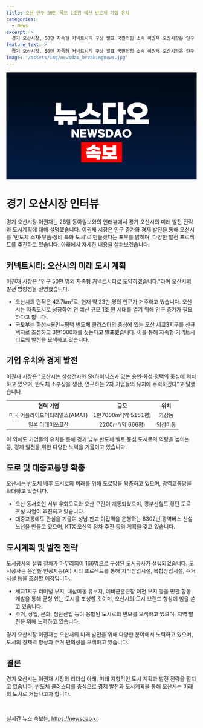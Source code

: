 ```yaml
---
title: 오산 인구 50만 목표 1조원 예산 반도체 기업 유치
categories:
  - News
excerpt: >
  경기 오산시장, 50만 자족형 커넥트시티 구상 발표 국민의힘 소속 이권재 오산시장은 인구 50만 명의 자족형 커넥트시티로 도시를 전환하고, 반도체 클러스터를 중심으로 실속 있는 경제도시로 거듭나기 위한 계획을 발표했다. 기업 유치를 통해 경제 활성화에 주력하며, 광역교통망 및 대중교통 확충, 지식산업시설과 복합상업시설 등을 조성하는 도시공사 설립과 도시 브랜드 향상 등을 통해 도시를 혁신하고자 한다.
feature_text: >
  경기 오산시장, 50만 자족형 커넥트시티 구상 발표 국민의힘 소속 이권재 오산시장은 인구 50만 명의 자족형 커넥트시티로 도시를 전환하고, 반도체 클러스터를 중심으로 실속 있는 경제도시로 거듭나기 위한 계획을 발표했다. 기업 유치를 통해 경제 활성화에 주력하며, 광역교통망 및 대중교통 확충, 지식산업시설과 복합상업시설 등을 조성하는 도시공사 설립과 도시 브랜드 향상 등을 통해 도시를 혁신하고자 한다.
image: '/assets/img/newsdao_breakingnews.jpg'
---
```


<p><img src="/assets/img/newsdao_breakingnews.jpg" alt="pcversion 속보" /></p>

<h1>경기 오산시장 인터뷰</h1>

<p data-ke-size="size16">경기 오산시장 이권재는 26일 동아일보와의 인터뷰에서 경기 오산시의 미래 발전 전략과 도시계획에 대해 설명했습니다. 이권재 시장은 인구 증가와 경제 발전을 통해 오산시를 '반도체 소재·부품·장비 특화 도시'로 만들겠다는 포부를 밝히며, 다양한 발전 프로젝트를 추진하고 있습니다. 아래에서 자세한 내용을 살펴보겠습니다.</p>

<h2 data-ke-size="size26">커넥트시티: 오산시의 미래 도시 계획</h2>

<p data-ke-size="size16">이권재 시장은 "인구 50만 명의 자족형 커넥트시티로 도약하겠습니다."라며 오산시의 발전 방향성을 설명했습니다.</p>

<ul>
<li>오산시의 면적은 42.7km²로, 현재 약 23만 명의 인구가 거주하고 있습니다. 오산시는 자족도시로 성장하여 연 예산 규모 1조 원 시대를 열기 위해 인구 증가가 필요하다고 합니다.</li>
<li>국토부는 화성∼용인∼평택 반도체 클러스터의 중심에 있는 오산 세교3지구를 신규 택지로 조성하고 3만1000채를 짓는다고 발표했습니다. 이를 통해 자족형 커넥트시티로의 발전을 모색하고 있습니다.</li>
</ul>

<h2 data-ke-size="size26">기업 유치와 경제 발전</h2>

<p data-ke-size="size16">이권재 시장은 "오산시는 삼성전자와 SK하이닉스가 있는 용인·화성·평택의 중심에 위치하고 있으며, 반도체 소부장을 생산, 연구하는 2차 기업들의 유치에 주력하겠다"고 말했습니다.</p>

<table>
<tr>
<td style="text-align: center; height: 17px;"><b>협력 기업</b></td>
<td style="text-align: center; height: 17px;"><b>규모</b></td>
<td style="text-align: center; height: 17px;"><b>위치</b></td>
</tr>
<tr>
<td style="text-align: center; height: 17px;">미국 어플라이드머티리얼스(AMAT)</td>
<td style="text-align: center; height: 17px;">1만7000m²(약 5151평)</td>
<td style="text-align: center; height: 17px;">가장동</td>
</tr>
<tr>
<td style="text-align: center; height: 17px;">일본 이데미쓰코산</td>
<td style="text-align: center; height: 17px;">2200m²(약 666평)</td>
<td style="text-align: center; height: 17px;">외삼미동</td>
</tr>
</table>

<p data-ke-size="size16">이 외에도 기업들의 유치를 통해 경기 남부 반도체 벨트 중심 도시로의 역량을 높이는 등, 경제 발전을 위한 다양한 노력을 기울이고 있습니다.</p>

<h2 data-ke-size="size26">도로 및 대중교통망 확충</h2>

<p data-ke-size="size16">오산시는 반도체 배후 도시로의 미래를 위해 도로망을 확충하고 있으며, 광역교통망을 확대하고 있습니다.</p>

<ul>
<li>오산 동서축인 서부 우회도로와 오산 구간이 개통되었으며, 경부선철도 횡단 도로 조성 사업이 추진되고 있습니다.</li>
<li>대중교통에도 관심을 기울여 성남 판교·야탑역을 운행하는 8302번 광역버스 신설 노선을 만들고 있으며, KTX 오산역 정차 추진 등의 계획을 갖고 있습니다.</li>
</ul>

<h2 data-ke-size="size26">도시계획 및 발전 전략</h2>

<p data-ke-size="size16">도시공사의 설립 절차가 마무리되어 166명으로 구성된 도시공사가 설립되었습니다. 도시공사는 운암뜰 인공지능(AI) 시티 프로젝트를 통해 지식산업시설, 복합상업시설, 주거시설 등을 조성할 예정입니다.</p>

<ul>
<li>세교1지구 터미널 부지, 내삼미동 유보지, 예비군훈련장 이전 부지 등을 민관 합동 개발을 통해 균형 있는 도시를 조성할 것이며, 오산시의 도시 브랜드 향상에 힘을 쏟고 있습니다.</li>
<li>주거, 상업, 문화, 첨단산업 등이 융합된 도시로의 변모를 모색하고 있으며, 지역 발전을 위해 노력하고 있습니다.</li>
</ul>

<p data-ke-size="size16">경기 오산시장 이권재는 오산시의 미래 발전을 위해 다양한 분야에서 노력하고 있으며, 도시의 경제력 향상과 주거 편의성을 모색하고 있습니다.</p>

<h2 data-ke-size="size26">결론</h2>

<p data-ke-size="size16">경기 오산시는 이권재 시장의 리더십 아래, 미래 지향적인 도시 계획과 발전 전략을 펼치고 있습니다. 반도체 클러스터를 중심으로 경제 발전과 도시계획을 통해 오산시는 미래의 도시로 거듭나고자 합니다.</p>

<p data-ke-size="size16">&nbsp;</p>
실시간 뉴스 속보는, <a href="https://newsdao.kr" rel="dofollow">https://newsdao.kr</a>



